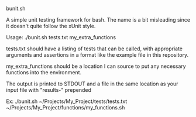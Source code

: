 bunit.sh

A simple unit testing framework for bash.  The name is a bit misleading since it doesn't quite follow the xUnit style.

Usage:
./bunit.sh tests.txt my_extra_functions

tests.txt should have a listing of tests that can be called, with appropriate arguments and assertions in a format like the example file in this repository.

my_extra_functions should be a location I can source to put any necessary functions into the environment.

The output is printed to STDOUT and a file in the same location as your input file with "results-" prepended

Ex: ./bunit.sh ~/Projects/My_Project/tests/tests.txt ~/Projects/My_Project/functions/my_functions.sh

